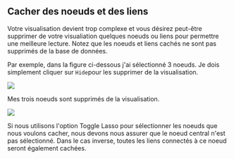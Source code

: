 ## Cacher des noeuds et des liens

Votre visualisation devient trop complexe et vous désirez peut-être supprimer de votre visualiation quelques noeuds ou liens pour permettre une meilleure lecture. 
Notez que les noeuds et liens cachés ne sont pas supprimés de la base de données.

Par exemple, dans la figure ci-dessous j'ai sélectionné 3 noeuds. Je dois simplement cliquer sur ```Hide```pour les supprimer de la visualisation.

![](https://github.com/Linkurious/linkurious-enterprise-manual/raw/master/en/manipulate/toHide.png)

Mes trois noeuds sont supprimés de la visualisation.

![](https://github.com/Linkurious/linkurious-enterprise-manual/raw/master/en/manipulate/Hidden.png)

Si nous utilisons l'option Toggle Lasso pour sélectionner les noeuds que nous voulons cacher, nous devons nous assurer que le noeud central n'est pas sélectionné. Dans le cas inverse, toutes les liens connectés à ce noeud seront également cachées.


